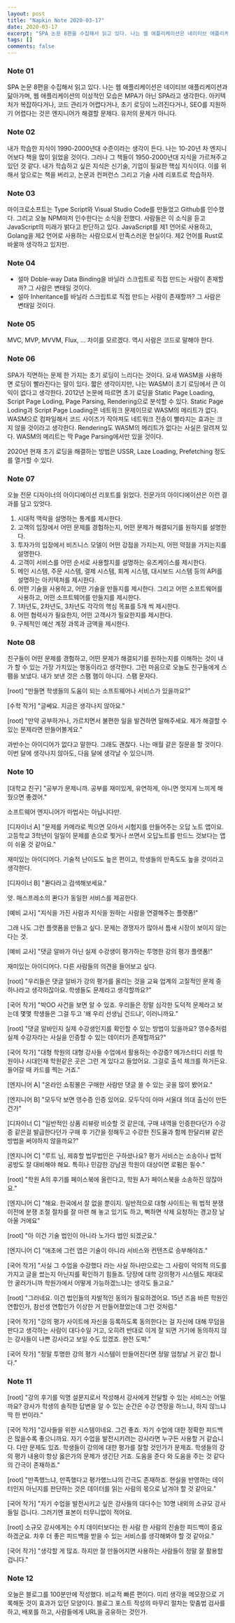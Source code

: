 ```yaml
---
layout: post
title: "Napkin Note 2020-03-17"
date: 2020-03-17
excerpt: "SPA 논문 8편을 수집해서 읽고 있다. 나는 웹 애플리케이션은 네이티브 애플리케이션과 닮아가며, 웹 애플리케이션의 이상적인 모습은 MPA가 아닌 SPA라고 생각한다. 아키텍처가 복잡하다거나, 코드 관리가 어렵다거나, 초기 로딩이 느려진다거나, SEO를 지원하기 어렵다는 것은 엔지니어가 해결할 문제다. 유저의 문제가 ..."
tags: []
comments: false
---
```



### Note 01

SPA 논문 8편을 수집해서 읽고 있다. 나는 웹 애플리케이션은 네이티브 애플리케이션과 닮아가며, 웹 애플리케이션의 이상적인 모습은 MPA가 아닌 SPA라고 생각한다. 아키텍처가 복잡하다거나, 코드 관리가 어렵다거나, 초기 로딩이 느려진다거나, SEO를 지원하기 어렵다는 것은 엔지니어가 해결할 문제다. 유저의 문제가 아니다.

### Note 02

내가 학습한 지식이 1990-2000년대 수준이라는 생각이 든다. 나는 10-20년 차 엔지니어보다 책을 많이 읽었을 것이다. 그러나 그 책들이 1950-2000년대 지식을 가르쳐주고 있던 것 같다. 내가 학습하고 싶은 지식은 신기술, 기업이 필요한 핵심 지식이다. 이를 위해서 앞으로는 책을 버리고, 논문과 컨퍼런스 그리고 기술 사례 리포트로 학습하자.

### Note 03

마이크로소프트는 Type Script와 Visual Studio Code를 만들었고 Github를 인수했다. 그리고 오늘 NPM마저 인수한다는 소식을 전했다. 사람들은 이 소식을 듣고 JavaScript의 미래가 밝다고 판단하고 있다. JavaScript를 제1 언어로 사용하고, Golang을 제2 언어로 사용하는 사람으로서 만족스러운 현실이다. 제2 언어를 Rust로 바꿀까 생각하고 있지만.

### Note 04

+ 설마 Doble-way Data Binding을 바닐라 스크립트로 직접 만드는 사람이 존재할까? 그 사람은 변태일 것이다.
+ 설마 Inheritance를 바닐라 스크립트로 직접 만드는 사람이 존재할까? 그 사람은 변태일 것이다.

### Note 05

MVC, MVP, MVVM, Flux, ... 차이를 모르겠다. 역시 사람은 코드로 말해야 한다.


### Note 06

SPA가 직면하는 문제 한 가지는 초기 로딩이 느리다는 것이다. 요새 WASM을 사용하면 로딩이 빨라진다는 말이 있다. 짧은 생각이지만, 나는 WASM이 초기 로딩에서 큰 이익이 없다고 생각한다. 2012년 논문에 따르면 초기 로딩을 Static Page Loading, Script Page Loding, Page Parsing, Rendering으로 분석할 수 있다. Static Page Loding과 Script Page Loading은 네트워크 문제이므로 WASM의 메리트가 없다. WASM으로 컴파일해서 코드 사이즈가 작아져도 네트워크 전송이 빨라지는 효과는 크지 않을 것이라고 생각한다. Rendering도 WASM의 메리트가 없다는 사실은 알려져 있다. WASM의 메리트는 딱 Page Parsing에서만 있을 것이다.

2020년 현재 초기 로딩을 해결하는 방법은 USSR, Laze Loading, Prefetching 정도를 열거할 수 있다.

### Note 07

오늘 전문 디자이너의 아이디에이션 리포트를 읽었다. 전문가의 아이디에이션은 이런 결과를 담고 있엇다.
1. 시대적 맥락을 설명하는 통계를 제시한다.
2. 고객의 입장에서 어떤 문제를 경험하는지, 어떤 문제가 해결되기를 원하지를 설명한다.
3. 투자가의 입장에서 비즈니스 모델이 어떤 강점을 가지는지, 어떤 약점을 가지는지를 설명한다.
4. 고객이 서비스를 어떤 순서로 사용할지를 설명하는 유즈케이스를 제시한다.
5. 메인 시스템, 주문 시스템, 결제 시스템, 회계 시스템, 대시보드 시스템 등의 API를 설명하는 아키텍처를 제시한다.
6. 어떤 기술을 사용하고, 어떤 기술을 만들지를 제시한다. 그리고 어떤 소프트웨어를 사용하고, 어떤 소프트웨어를 만들지를 제시한다.
7. 1차년도, 2차년도, 3차년도 각각의 핵심 목표를 5개 씩 제시한다. 
8. 어떤 협력사가 필요한지, 어떤 고객사가 필요한지를 제시한다.
9. 구체적인 예산 계정 과목과 금액을 제시한다.

### Note 08

친구들이 어떤 문제를 경험하고, 어떤 문제가 해결되기를 원하는지를 이해하는 것이 내가 할 수 있는 가장 가치있는 행동이라고 생각한다. 그런 마음으로 오늘도 친구들에게 스팸을 보냈다. 내가 보낸 것은 스팸 햄이 아니다. 스팸 문자다.

[root] "만들면 학생들의 도움이 되는 소프트웨어나 서비스가 있을까요?"

[수학 작가] "글쎄요. 지금은 생각나지 않아요."

[root] "만약 공부하거나, 가르치면서 불편한 일을 발견하면 말해주세요. 제가 해결할 수 있는 문제라면 만들어볼게요."

과반수는 아이디어가 없다고 말한다. 그래도 괜찮다. 나는 매월 같은 질문을 할 것이다. 이번 달에 생각나지 않아도, 다음 달에 생각날 수 있으니까.

### Note 10

[대학교 친구] "공부가 문제니까. 공부를 재미있게, 유연하게, 아니면 멋지게 느끼게 해줬으면 좋겠어."

소프트웨어 엔지니어가 마법사는 아닙니다만.

[디자이너 A] "문제를 카메라로 찍으면 모아서 시험지를 만들어주는 오답 노트 앱이요. 고등학교 3학년이 일일이 문제를 손으로 찢거나 쓰면서 오답노트를 만드느 것보다는 앱이 쉬울 것 같아요."

재미있는 아이디어다. 기술적 난이도도 높은 편이고, 학생들의 만족도도 높을 것이라고 생각한다.

[디자이너 B] "콴다라고 검색해보세요."

앗. 매스프레소의 콴다가 동일한 서비스를 제공한다.

[예비 교사] "지식을 가진 사람과 지식을 원하는 사람을 연결해주는 플랫폼!"

그래 나도 그런 플랫폼을 만들고 싶다. 문제는 경쟁자가 많아서 틈새 시장이 보이지 않는다는 것.

[예비 교사] "댓글 알바가 아닌 실제 수강생이 평가하는 투명한 강의 평가 플랫폼!"

재미있는 아이디어다. 다른 사람들의 의견을 들어보고 싶다.

[root] "우리들은 댓글 알바가 강의 평가를 올리는 것을 교육 업계의 고질적인 문제 중 하나라고 생각하잖아요. 학생들도 문제라고 생각할까요?"

[국어 작가] "박OO 사건을 보면 알 수 있죠. 우리들은 정말 심각한 도덕적 문제라고 보는데 몇몇 학생들은 그걸 두고 '왜 우리 선생님 건드냐', 이러니까요."

[root] "댓글 알바인지 실제 수강생인지를 확인할 수 있는 방법이 있을까요? 영수증처럼 실제 수강자라는 사실을 인증할 수 있는 데이터가 존재할까요?"

[국어 작가] "대형 학원의 대형 강사들 수업에서 활용하는 수강증? 메가스터디 러셀 학원이나 시대인재 학원같은 곳은 그런 게 있다고 들었어요. 그걸로 출석 체크를 하거든요. 들어갈 때 카드를 찍는 거죠."

[엔지니어 A] "온라인 쇼핑몰은 구매한 사람만 댓글 쓸 수 있는 곳을 많이 봤어요."

[엔지니어 B] "모두닥 보면 영수증 인증 있어요. 모두닥이 아마 서울대 의대 출신이 만든건가"

[디자이너 C] "일반적인 상품 리뷰랑 비슷할 것 같은데, 구매 내역을 인증한다던가 수강증 같은걸 발급한다던가 구매 후 기간을 정해두고 수강한 진도율과 함께 한달리뷰 같은 방법을 써야하지 않을까요?"

[엔지니어 C] "루트 님, 제휴할 법무법인은 구하셨나요? 평가 서비스는 소송이나 법적 공방도 잘 대비해야 해요. 특히나 민감한 강남권 학원이 대상이면 로펌은 필수."

[root] "학원 A의 후기를 페이스북에 올린다고, 학원 A가 페이스북을 소송하진 않잖아요."

[엔지니어 C] "해요. 한국에서 잘 없을 뿐이지. 일반적으로 대형 사이트는 뭐 법적 분쟁 이전에 분쟁 조절 절차를 잘 마련 해 놓고 있기도 하고, 뻑하면 삭제 요청하는 경고장 날아올 거에요"

[root] "아 이건 기술 법인이 아니라 노가다 법인 되겠군요."

[엔지니어 C] "애초에 그런 앱은 기술이 아니라 서비스와 컨텐츠로 승부해야죠."

[국어 작가] "사실 그 수업을 수강했다 라는 사실 하나만으로는 그 사람이 악의적 의도를 가지고 글을 썼는지 아닌지를 확인하기 힘들죠. 당장에 대학 강의평가 시스템도 제대로 안 굴러가니까 학원가에서 어떻게 가능하겠느냐는 생각도 들고요."

[root] "그러네요. 이건 법인들의 자발적인 동의가 필요하겠어요. 15년 즈음 바른 학원인 연합인가, 참선생 연합인가 이상한 거 만들어졌었는데 그런 것처럼."

[국어 작가] "강의 평가 사이트에 자신을 등록하도록 동의한다는 걸 자신에 대해 무덤을 판다고 생각하는 사람이 대다수일 거고, 오히려 반대로 이게 잘 되면 거기에 동의하지 않는 강사들이 나쁜 강사라고 보일 수도 있겠죠. 완전 도박."

[국어 작가] "정말 투명한 강의 평가 시스템이 만들어진다면 정말 엄청날 거 같긴 합니다."

### Note 11

[root] "강의 후기를 익명 설문지로서 작성해서 강사에게 전달할 수 있는 서비스는 어떨까요? 강사가 학생의 솔직한 답변을 알 수 있는 순간은 수강 연장을 하느냐, 하지 않느냐 딱 한 번이라."

[국어 작가] "강사들을 위한 시스템이네요. 그건 좋죠. 자기 수업에 대한 정확한 피드백은 많을수록 좋으니까요. 자기 수업을 발전시키려는 강사라면 누구든 사용할 거 같습니다. 다만 문제도 있죠. 학생들이 강의에 대한 평가를 잘할 것인가가 문제죠. 학생들의 강의 평가 내용이 항상 옳은가의 문제가 생긴단 거죠. 도움을 준다 와 도움을 주는 것 같다의 간극이 존재하죠."

[root] "만족했느냐, 만족했다고 평가했느냐의 간극도 존재하죠. 현실을 반영하는 데이터인지 아닌지를 판단하는 것은 데이터를 읽는 사람의 몫으로 남겨야 할 것 같아요."

[국어 작가] "자기 수업을 발전시키고 싶은 강사들의 대다수는 10명 내외의 소규모 강사들일 겁니다. 그러기엔 표본이 터무니없이 적어요. 

[root] 소규모 강사에게는 수치 데이터보다는 한 사람 한 사람의 진솔한 피드백이 중요하겠군요. 차후 더 좋은 피드백을 받을 수 있는 서비스를 생각해봐야 할 것 같아요."

[국어 작가] "생각할 게 많죠. 하지만 잘 만들어지면 사용하는 사람들이 정말 잘 활용할 겁니다."

### Note 12

오늘은 블로그를 100분만에 작성했다. 비교적 빠른 편이다. 미리 생각을 메모장으로 기록해둔 것이 효과가 있던 모양이다. 블로그 포스트 작성의 마무리 절차는 맞춤법 검사를 하고, 배포를 하고, 사람들에게 URL을 공유하는 것인가.